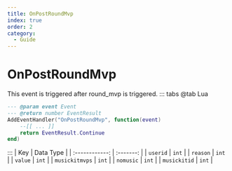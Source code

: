 ```yaml
---
title: OnPostRoundMvp
index: true
order: 2
category:
  - Guide
---
```


# OnPostRoundMvp
This event is triggered after round_mvp is triggered.
::: tabs
@tab Lua
```lua
--- @param event Event
--- @return number EventResult
AddEventHandler("OnPostRoundMvp", function(event)
    --[[ ... ]]
    return EventResult.Continue
end)
```

:::
|       Key      | Data Type |
| :------------: | :-------: |
|    `userid`    |   `int`   |
|    `reason`    |   `int`   |
|     `value`    |   `int`   |
| `musickitmvps` |   `int`   |
|    `nomusic`   |   `int`   |
|  `musickitid`  |   `int`   |